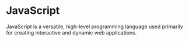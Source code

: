 # JavaScript

JavaScript is a versatile, high-level programming language used primarily for creating interactive and dynamic web applications.
